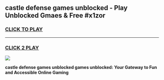 
## castle defense games unblocked - Play Unblocked Gmaes & Free #x1zor
<h3>
<a href="https://news.freeplayer.one?title=castle_defense_games_unblocked&ref=26F">CLICK TO PLAY</a></h3>
<hr>

<h3>
<a href="https://news.freeplayer.one?title=castle_defense_games_unblocked&ref=26F">CLICK 2 PLAY</a>
  
</h3>

<a href="https://news.freeplayer.one?title=castle_defense_games_unblocked&ref=26F/"><img src="https://clearcache.store/games.png"></a>


**castle defense games unblocked games unblocked: Your Gateway to Fun and Accessible Online Gaming**
